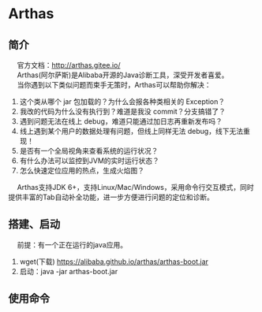 

# Arthas
<!-- 
XXXXX如何使用 Arthas 定位 Spring Boot 接口超时 ？ 
https://mp.weixin.qq.com/s/dQwm3kF7nIWthpudhpTpZg

Java线上问题排查神器Arthas快速上手与原理浅谈 
https://mp.weixin.qq.com/s/s3qtr5hpB7Q3-Tu60R8gxA

还在为 Arthas 命令头疼？ 来看看这个插件吧！ 
https://mp.weixin.qq.com/s/OZT1wIfmzSa5TiMIbmZ5aQ
-->

## 简介
&emsp; 官方文档：http://arthas.gitee.io/  
&emsp; Arthas(阿尔萨斯)是Alibaba开源的Java诊断工具，深受开发者喜爱。  
&emsp; 当你遇到以下类似问题而束手无策时，Arthas可以帮助你解决：  
1. 这个类从哪个 jar 包加载的？为什么会报各种类相关的 Exception？  
1. 我改的代码为什么没有执行到？难道是我没 commit？分支搞错了？  
1. 遇到问题无法在线上 debug，难道只能通过加日志再重新发布吗？  
1. 线上遇到某个用户的数据处理有问题，但线上同样无法 debug，线下无法重现！  
1. 是否有一个全局视角来查看系统的运行状况？  
1. 有什么办法可以监控到JVM的实时运行状态？  
1. 怎么快速定位应用的热点，生成火焰图？  

&emsp; Arthas支持JDK 6+，支持Linux/Mac/Windows，采用命令行交互模式，同时提供丰富的Tab自动补全功能，进一步方便进行问题的定位和诊断。  

## 搭建、启动
&emsp; 前提：有一个正在运行的java应用。  

1. wget(下载) https://alibaba.github.io/arthas/arthas-boot.jar
2. 启动：java -jar arthas-boot.jar

## 使用命令

